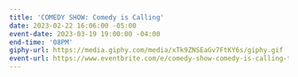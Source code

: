 ```yaml
---
title: 'COMEDY SHOW: Comedy is Calling'
date: 2023-02-22 16:06:00 -05:00
event-date: 2023-03-19 19:00:00 -04:00
end-time: '08PM'
giphy-url: https://media.giphy.com/media/xTk9ZNSEaGv7FtKY6s/giphy.gif
event-url: https://www.eventbrite.com/e/comedy-show-comedy-is-calling-tickets-559045709767
---
```


